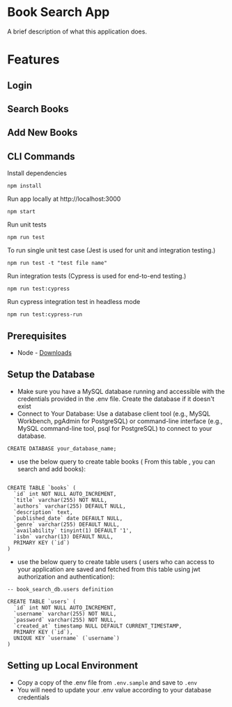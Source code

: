 # Book Search App

A brief description of what this application does.

# Features

## Login

## Search Books

## Add New Books

## CLI Commands

Install dependencies

```
npm install
```
Run app locally at http://localhost:3000

```
npm start
```

Run unit tests

```
npm run test
```

To run single unit test case (Jest is used for unit and integration testing.)

```
npm run test -t "test file name"
```

Run integration tests (Cypress is used for end-to-end testing.)

```
npm run test:cypress
```

Run cypress integration test in headless mode

```
npm run test:cypress-run
```

## Prerequisites

- Node - [Downloads](https://nodejs.org/en/download/)

## Setup the Database

- Make sure you have a MySQL database running and accessible with the credentials provided in the .env file. Create the database if it doesn't exist
- Connect to Your Database:
 Use a database client tool (e.g., MySQL Workbench, pgAdmin for PostgreSQL) or command-line interface (e.g., MySQL command-line tool, psql for PostgreSQL) to connect to your database.

```
CREATE DATABASE your_database_name;
```

- use the below query to create table books ( From this table , you can search and add books):

```

CREATE TABLE `books` (
  `id` int NOT NULL AUTO_INCREMENT,
  `title` varchar(255) NOT NULL,
  `authors` varchar(255) DEFAULT NULL,
  `description` text,
  `published_date` date DEFAULT NULL,
  `genre` varchar(255) DEFAULT NULL,
  `availability` tinyint(1) DEFAULT '1',
  `isbn` varchar(13) DEFAULT NULL,
  PRIMARY KEY (`id`)
) 

```

- use the below query to create table users ( users who can access to your application are saved and fetched from this table using jwt authorization and authentication):

```
-- book_search_db.users definition

CREATE TABLE `users` (
  `id` int NOT NULL AUTO_INCREMENT,
  `username` varchar(255) NOT NULL,
  `password` varchar(255) NOT NULL,
  `created_at` timestamp NULL DEFAULT CURRENT_TIMESTAMP,
  PRIMARY KEY (`id`),
  UNIQUE KEY `username` (`username`)
)

```

## Setting up Local Environment

- Copy a copy of the .env file from `.env.sample` and save to `.env` 
- You will need to update your .env value according to your database credentials
